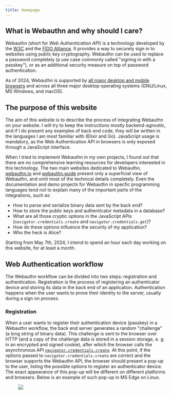 ```yaml
---
title: Homepage
---
```


## What is Webauthn and why should I care?

Webauthn (short for _Web Authentication API_) is a technology developed by the [W3C](https://www.w3.org/) and the [FIDO Alliance](https://fidoalliance.org/).
It provides a way to securely sign in to websites using public key cryptography.
Webauthn can be used to replace a password completely (a use case commonly called "signing in with a passkey"), or as an additional security measure on top of password authentication.

As of 2024, Webauthn is supported by [all major desktop and mobile browsers](https://caniuse.com/webauthn) and across all three major desktop operating systems (GNU/Linux, MS Windows, and macOS).

## The purpose of this website

The aim of this website is to describe the process of integrating Webauthn on your website.
I will try to keep the instructions mostly backend-agnostic, and if I do present any examples of back end code, they will be written in the languages I am most familiar with (Elixir and Go).
JavaScript usage is mandatory, as the Web Authentication API in browsers is only exposed through a JavaScript interface.

When I tried to implement Webauthn in my own projects, I found out that there are no comprehensive learning resources for developers interested in this technology.
The two main websites dedicated to Webauthn, [webauthn.io](https://webauthn.io/) and [webauthn.guide](https://webauthn.guide/) present only a superficial view of Webauthn, and omit most of the technical details completely.
Even the documentation and demo projects for Webauthn in specfic programming languages tend not to explain many of the important parts of the integrations, such as:

- How to parse and serialize binary data sent by the back end?
- How to store the public keys and authenticator metadata in a database?
- What are all those cryptic options in the JavaScript APIs (`navigator.credentials.create` and `navigator.credentials.get`)?
- How do these options influence the security of my application?
- Who the heck is Alice?

Starting from May 7th, 2024, I intend to spend an hour each day working on this website, for at least a month.

## Web Authentication workflow

The Webauthn workflow can be divided into two steps: registration and authentication.
Registration is the process of registering an authenticator device and storing its data in the back end of an application.
Authentication happens when the user wants to prove their identity to the server, usually during a sign on process.

### Registration

When a user wants to register their authentication device (passkey) in a Webauthn workflow, the back end server generates a random "challenge" (a long string of binary data).
This challenge is sent to the browser over HTTP (and a copy of the challenge data is stored in a session storage, e. g. in an encrypted and signed cookie), after which the browser calls the asynchronous API [`navigator.credentials.create`](https://developer.mozilla.org/en-US/docs/Web/API/CredentialsContainer/create).
At this point, if the options passed to `navigator.credentials.create` are correct and the browser supports the Webauthn API, the browser should present a pop-up to the user, listing the possible options to register an authenticator device.
The exact appearance of this pop-up will be different on different platforms and browsers.
Below is an example of such pop-up in MS Edge on Linux.

<figure><img src="/qr-edge-linux.png" /></figure>
